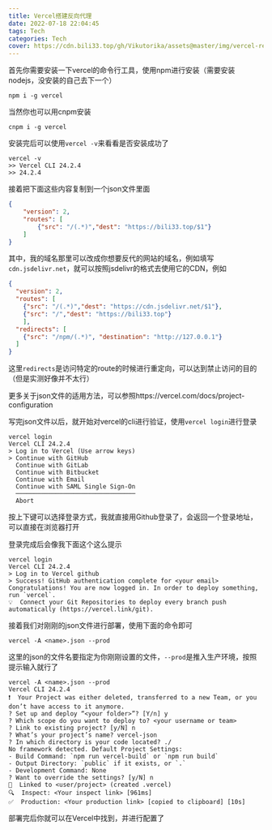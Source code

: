 ```yaml
---
title: Vercel搭建反向代理
date: 2022-07-18 22:04:45
tags: Tech
categories: Tech
cover: https://cdn.bili33.top/gh/Vikutorika/assets@master/img/vercel-reverse-proxy/chrome-20220718-221703.png
---
```


首先你需要安装一下vercel的命令行工具，使用npm进行安装（需要安装nodejs，没安装的自己去下一个）

```shell
npm i -g vercel
```

当然你也可以用cnpm安装

```shell
cnpm i -g vercel
```

安装完后可以使用`vercel -v`来看看是否安装成功了

```shell
vercel -v
>> Vercel CLI 24.2.4
>> 24.2.4
```

接着把下面这些内容复制到一个json文件里面

```json
{
    "version": 2,
    "routes": [
        {"src": "/(.*)","dest": "https://bili33.top/$1"}
    ]
}
```

其中，我的域名那里可以改成你想要反代的网站的域名，例如填写`cdn.jsdelivr.net`，就可以按照jsdelivr的格式去使用它的CDN，例如

```json
{
  "version": 2,
  "routes": [
    {"src": "/(.*)","dest": "https://cdn.jsdelivr.net/$1"},
    {"src": "/","dest": "https://bili33.top"}
    ],
  "redirects": [
    {"src": "/npm/(.*)", "destination": "http://127.0.0.1"}
  ]
}
```

这里`redirects`是访问特定的route的时候进行重定向，可以达到禁止访问的目的（但是实测好像并不太行）

更多关于json文件的适用方法，可以参照https://vercel.com/docs/project-configuration

写完json文件以后，就开始对vercel的cli进行验证，使用`vercel login`进行登录

```shell
vercel login
Vercel CLI 24.2.4
> Log in to Vercel (Use arrow keys)
> Continue with GitHub
  Continue with GitLab
  Continue with Bitbucket
  Continue with Email
  Continue with SAML Single Sign-On
  ─────────────────────────────────
  Abort
```

按上下键可以选择登录方式，我就直接用Github登录了，会返回一个登录地址，可以直接在浏览器打开

登录完成后会像我下面这个这么提示

```shell
vercel login
Vercel CLI 24.2.4
> Log in to Vercel github
> Success! GitHub authentication complete for <your email>
Congratulations! You are now logged in. In order to deploy something, run `vercel`.
💡  Connect your Git Repositories to deploy every branch push automatically (https://vercel.link/git).
```

接着我们对刚刚的json文件进行部署，使用下面的命令即可

```shell
vercel -A <name>.json --prod
```

这里的json的文件名要指定为你刚刚设置的文件，`--prod`是推入生产环境，按照提示输入就行了

```shell
vercel -A <name>.json --prod
Vercel CLI 24.2.4
❗️  Your Project was either deleted, transferred to a new Team, or you don’t have access to it anymore.
? Set up and deploy “<your folder>”? [Y/n] y
? Which scope do you want to deploy to? <your username or team>
? Link to existing project? [y/N] n
? What’s your project’s name? vercel-json
? In which directory is your code located? ./
No framework detected. Default Project Settings:
- Build Command: `npm run vercel-build` or `npm run build`
- Output Directory: `public` if it exists, or `.`
- Development Command: None
? Want to override the settings? [y/N] n
🔗  Linked to <user/project> (created .vercel)
🔍  Inspect: <Your inspect link> [961ms]
✅  Production: <Your production link> [copied to clipboard] [10s]
```

部署完后你就可以在Vercel中找到，并进行配置了
